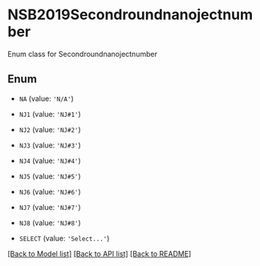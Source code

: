 # NSB2019Secondroundnanojectnumber

Enum class for Secondroundnanojectnumber

## Enum

* `NA` (value: `'N/A'`)

* `NJ1` (value: `'NJ#1'`)

* `NJ2` (value: `'NJ#2'`)

* `NJ3` (value: `'NJ#3'`)

* `NJ4` (value: `'NJ#4'`)

* `NJ5` (value: `'NJ#5'`)

* `NJ6` (value: `'NJ#6'`)

* `NJ7` (value: `'NJ#7'`)

* `NJ8` (value: `'NJ#8'`)

* `SELECT` (value: `'Select...'`)

[[Back to Model list]](../README.md#documentation-for-models) [[Back to API list]](../README.md#documentation-for-api-endpoints) [[Back to README]](../README.md)


